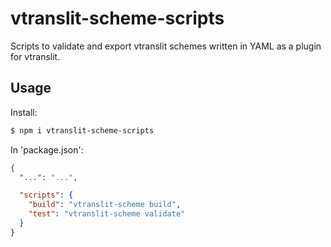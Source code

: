 # vtranslit-scheme-scripts

Scripts to validate and export vtranslit schemes written in YAML as a plugin for vtranslit.

## Usage

Install:

```sh
$ npm i vtranslit-scheme-scripts
```

In 'package.json':

```json
{
  "...": "...",

  "scripts": {
    "build": "vtranslit-scheme build",
    "test": "vtranslit-scheme validate"
  }
}
```
